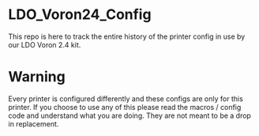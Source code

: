 # LDO_Voron24_Config

This repo is here to track the entire history of the printer config in use by our LDO Voron 2.4 kit.

# Warning

Every printer is configured differently and these configs are only for this printer.  If you choose to use any of this please read the macros / config code and understand what you are doing.  They are not meant to be a drop in replacement.
